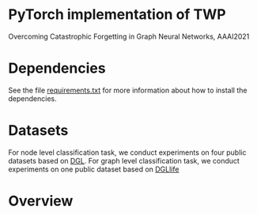 # PyTorch implementation of TWP
Overcoming Catastrophic Forgetting in Graph Neural Networks, AAAI2021

# Dependencies
See the file [requirements.txt](https://github.com/hhliu79/TWP/blob/master/requirements.txt) for more information about how to install the dependencies.

# Datasets
For node level classification task, we conduct experiments on four public datasets based on [DGL](https://docs.dgl.ai/en/0.4.x/).
For graph level classification task, we conduct experiments on one public dataset based on [DGLlife]()

# Overview
